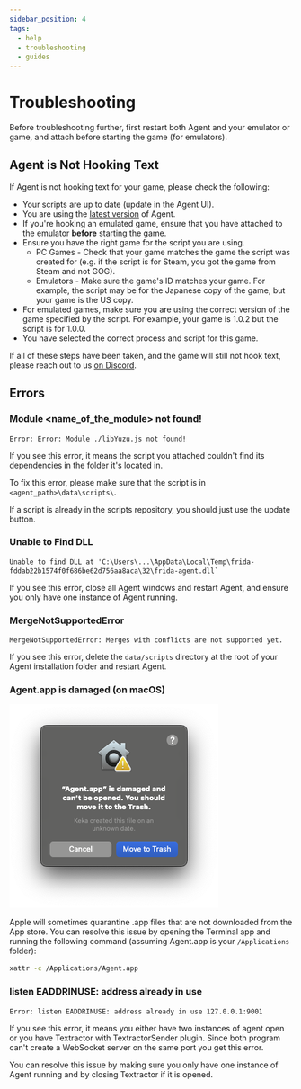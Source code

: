 ```yaml
---
sidebar_position: 4
tags:
  - help
  - troubleshooting
  - guides
---
```


# Troubleshooting

Before troubleshooting further, first restart both Agent and your emulator or game, and attach before starting the game (for emulators).

## Agent is Not Hooking Text

If Agent is not hooking text for your game, please check the following:

- Your scripts are up to date (update in the Agent UI).
- You are using the [latest version](https://github.com/0xDC00/agent/releases/latest) of Agent.
- If you're hooking an emulated game, ensure that you have attached to the emulator **before** starting the game.
- Ensure you have the right game for the script you are using.
  - PC Games - Check that your game matches the game the script was created for (e.g. if the script is for Steam, you got the game from Steam and not GOG).
  - Emulators - Make sure the game's ID matches your game. For example, the script may be for the Japanese copy of the game, but your game is the US copy.
- For emulated games, make sure you are using the correct version of the game specified by the script. For example, your game is 1.0.2 but the script is for 1.0.0.
- You have selected the correct process and script for this game.

If all of these steps have been taken, and the game will still not hook text, please reach out to us [on Discord](https://discord.gg/sWeFsmJYJc).

## Errors

### Module \<name_of_the_module\> not found!

```
Error: Error: Module ./libYuzu.js not found!
```

If you see this error, it means the script you attached couldn't find its dependencies in the folder it's located in.

To fix this error, please make sure that the script is in `<agent_path>\data\scripts\`.

If a script is already in the scripts repository, you should just use the update button. 

### Unable to Find DLL

```
Unable to find DLL at 'C:\Users\...\AppData\Local\Temp\frida-fddab22b1574f0f686be62d756aa8aca\32\frida-agent.dll`
```

If you see this error, close all Agent windows and restart Agent, and ensure you only have one instance of Agent running.

### MergeNotSupportedError

```
MergeNotSupportedError: Merges with conflicts are not supported yet.
```

If you see this error, delete the `data/scripts` directory at the root of your Agent installation folder and restart Agent.

### Agent.app is damaged (on macOS)

![](./img/macos.png)

Apple will sometimes quarantine .app files that are not downloaded from the App store. You can resolve this issue by opening the Terminal app and running the following command (assuming Agent.app is your `/Applications` folder):

```bash
xattr -c /Applications/Agent.app
```

### listen EADDRINUSE: address already in use

```
Error: listen EADDRINUSE: address already in use 127.0.0.1:9001
```

If you see this error, it means you either have two instances of agent open or you have Textractor with TextractorSender plugin. Since both program can't create a WebSocket server on the same port you get this error.

You can resolve this issue by making sure you only have one instance of Agent running and by closing Textractor if it is opened.
